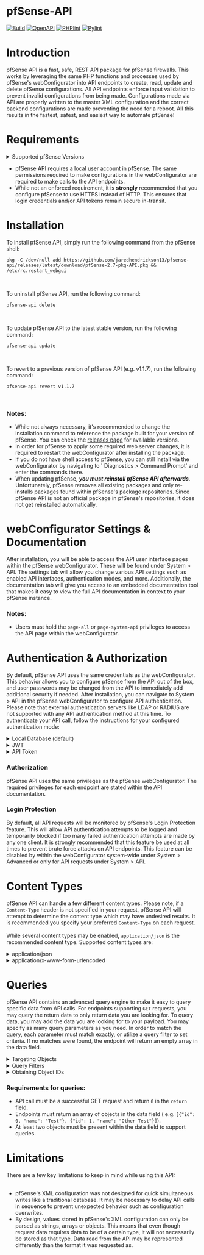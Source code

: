 # pfSense-API

[![Build](https://github.com/jaredhendrickson13/pfsense-api/actions/workflows/build.yml/badge.svg)](https://github.com/jaredhendrickson13/pfsense-api/actions/workflows/build.yml)
[![OpenAPI](https://github.com/jaredhendrickson13/pfsense-api/actions/workflows/openapi.yml/badge.svg)](https://github.com/jaredhendrickson13/pfsense-api/actions/workflows/openapi.yml)
[![PHPlint](https://github.com/jaredhendrickson13/pfsense-api/actions/workflows/phplint.yml/badge.svg)](https://github.com/jaredhendrickson13/pfsense-api/actions/workflows/phplint.yml)
[![Pylint](https://github.com/jaredhendrickson13/pfsense-api/actions/workflows/pylint.yml/badge.svg)](https://github.com/jaredhendrickson13/pfsense-api/actions/workflows/pylint.yml)

# Introduction

pfSense API is a fast, safe, REST API package for pfSense firewalls. This works by leveraging the same PHP functions and
processes used by pfSense's webConfigurator into API endpoints to create, read, update and delete pfSense
configurations. All API endpoints enforce input validation to prevent invalid configurations from being made.
Configurations made via API are properly written to the master XML configuration and the correct backend configurations
are made preventing the need for a reboot. All this results in the fastest, safest, and easiest way to automate pfSense!

# Requirements

<details>
    <summary>Supported pfSense Versions</summary>

  - pfSense CE 2.7.0 (AMD64)
  - pfSense Plus 23.05 (AMD64)

    ---
  
</details>

- pfSense API requires a local user account in pfSense. The same permissions required to make configurations in the
  webConfigurator are required to make calls to the API endpoints.
- While not an enforced requirement, it is **strongly** recommended that you configure pfSense to use HTTPS instead of
  HTTP. This ensures that login credentials and/or API tokens remain secure in-transit.

# Installation

To install pfSense API, simply run the following command from the pfSense shell:<br>

```
pkg -C /dev/null add https://github.com/jaredhendrickson13/pfsense-api/releases/latest/download/pfSense-2.7-pkg-API.pkg && /etc/rc.restart_webgui
```

<br>

To uninstall pfSense API, run the following command:<br>

```
pfsense-api delete
```

<br>

To update pfSense API to the latest stable version, run the following command:<br>

```
pfsense-api update
```

<br>

To revert to a previous version of pfSense API (e.g. v1.1.7), run the following command:<br>

```
pfsense-api revert v1.1.7
```

<br>

### Notes:

- While not always necessary, it's recommended to change the installation command to reference the package built for your
  version of pfSense. You can check the [releases page](https://github.com/jaredhendrickson13/pfsense-api/releases)
  for available versions.
- In order for pfSense to apply some required web server changes, it is required to restart the webConfigurator after
  installing the package.
- If you do not have shell access to pfSense, you can still install via the webConfigurator by navigating to '
  Diagnostics > Command Prompt' and enter the commands there.
- When updating pfSense, **_you must reinstall pfSense API afterwards_**. Unfortunately, pfSense removes all existing
  packages and only re-installs packages found within pfSense's package repositories. Since pfSense API is not an
  official package in pfSense's repositories, it does not get reinstalled automatically.


# webConfigurator Settings & Documentation

After installation, you will be able to access the API user interface pages within the pfSense webConfigurator. These
will be found under System > API. The settings tab will allow you change various API settings such as enabled API
interfaces, authentication modes, and more. Additionally, the documentation tab will give you access to an embedded
documentation tool that makes it easy to view the full API documentation in context to your pfSense instance.

### Notes:

- Users must hold the `page-all` or `page-system-api` privileges to access the API page within the webConfigurator.

# Authentication & Authorization

By default, pfSense API uses the same credentials as the webConfigurator. This behavior allows you to configure pfSense
from the API out of the box, and user passwords may be changed from the API to immediately add additional security if
needed. After installation, you can navigate to System > API in the pfSense webConfigurator to configure API
authentication. Please note that external authentication servers like LDAP or RADIUS are not supported with any API
authentication method at this time. To authenticate your API call, follow the instructions for your configured
authentication mode:

<details>
    <summary>Local Database (default)</summary>

Uses the same credentials as the pfSense webConfigurator. To authenticate API calls, pass in your username and password
using basic authentication. For example:<br><br>
`curl -u admin:pfsense https://pfsense.example.com/api/v1/firewall/rule`
<br><br>

</details>

<details>
    <summary>JWT</summary>

Requires a bearer token to be included in the `Authorization` header of your request. These are time-based tokens that
will expire after the configured amount of time. To configure the JWT expiration, navigate to System > API within the
webConfigurator and ensure the the Authentication Mode is set to JWT. Then you should have the option to configure the
JWT Expiration value. Alternatively, you can use the /api/v1/system/api endpoint to update the `jwt_exp` value. To
receive a JWT, you must make a POST request to the /api/v1/access_token endpoint. This endpoint will always require the
use of the Local Database authentication type to receive the JWT. <br><br>For example:<br>

```
curl -u admin:pfsense -X POST https://pfsense.example.com/api/v1/access_token
```

<br><br>
Once you have your JWT, you can authenticate your API calls by adding it to the request's authorization
header. For example:<br>

```
curl -H "Authorization: Bearer xxxxx.xxxxxx.xxxxxx" -X GET https://pfsense.example.com/api/v1/system/arp
```

</details>

<details>
    <summary>API Token</summary>

Uses standalone tokens generated via API or webConfigurator. These are better suited to distribute to systems as they are
revocable and will only allow API authentication; not webConfigurator or SSH authentication (like the local database
credentials). To generate or revoke credentials, navigate to System > API within the webConfigurator and ensure the
Authentication Mode is set to API token. Then you should have the options to configure API Token generation, generate
new tokens, and revoke existing tokens. After generating a new API token, the actual token will display at the top of
the page on the success banner. This token will only be displayed once so ensure it is stored somewhere safe.
Alternatively, you can generate new API tokens using the /api/v1/access_token endpoint. This endpoint will always
require the use of the Local Database authentication type to receive the API token.<br><br>

Once you have your API token, you may authenticate your API call by specifying your client-id and client-token within
an `Authorization` header, these values must be separated by a space. For example:<br>

```
curl -H "Authorization: CLIENT_ID_HERE CLIENT_TOKEN_HERE" -X GET https://pfsense.example.com/api/v1/system/arp
```

<br>

</details>

### Authorization

pfSense API uses the same privileges as the pfSense webConfigurator. The required privileges for each endpoint are
stated within the API documentation.

### Login Protection

By default, all API requests will be monitored by pfSense's Login Protection feature. This will allow API
authentication attempts to be logged and temporarily blocked if too many failed authentication attempts are made by 
any one client. It is strongly recommended that this feature be used at all times to prevent brute force attacks on 
API endpoints. This feature can be disabled by within the webConfigurator system-wide under System > Advanced or 
only for API requests under System > API.

# Content Types

pfSense API can handle a few different content types. Please note, if a `Content-Type` header is not specified in your
request, pfSense API will attempt to determine the content type which may have undesired results. It is recommended you
specify your preferred `Content-Type` on each request.<br><br>
While several content types may be enabled, `application/json` is the recommended content type. Supported content types
are:

<details>
    <summary>application/json</summary>

Parses the request body as a JSON formatted string. This is the recommended content type.<br><br>
Example:<br><br>

```
curl -u admin:pfsense -H "Content-Type: application/json" -d '{"service": "sshd"}' -X POST https://pfsense.example.com/api/v1/services/restart
```

</details>

<details>
    <summary>application/x-www-form-urlencoded</summary>

Parses the request body as URL encoded parameters.<br><br>
Example:<br><br>

``` 
curl -u admin:pfsense -H "Content-Type: application/x-www-form-urlencoded" -X DELETE "https://pfsense.example.com/api/v1/firewall/alias?id=EXAMPLE_ALIAS"
```

<br><br>_Note: this content type only has the ability to pass values of string, integer, or boolean data types. Complex data
types like arrays and objects cannot be parsed by the API when using this content type. It is recommended to only
use this content type when making GET or DELETE requests._

</details>

# Queries

pfSense API contains an advanced query engine to make it easy to query specific data from API calls. For endpoints
supporting `GET` requests, you may query the return data to only return data you are looking for. To query data, you may
add the data you are looking for to your payload. You may specify as many query parameters as you need. In order to
match the query, each parameter must match exactly, or utilize a query filter to set criteria. If no matches were found,
the endpoint will return an empty array in the data field.
<details>
    <summary>Targeting Objects</summary>

You may find yourself only needing to read objects with specific values set. For example, say an API endpoint normally
returns this response without a query:<br><br>

```json
{
  "status": "ok",
  "code": 200,
  "return": 0,
  "message": "Success",
  "data": [
    {
      "id": 0,
      "name": "Test",
      "type": "type1",
      "extra": {
        "tag": 0
      }
    },
    {
      "id": 1,
      "name": "Other Test",
      "type": "type2",
      "extra": {
        "tag": 100
      }
    },
    {
      "id": 2,
      "name": "Another Test",
      "type": "type1",
      "extra": {
        "tag": 200
      }
    }
  ]
}

```

If you want the endpoint to only return the objects that have their `type` value set to `type1` you could
add `{"type": "type1"}` to your payload. This returns:<br><br>

```json
{
  "status": "ok",
  "code": 200,
  "return": 0,
  "message": "Success",
  "data": [
    {
      "id": 0,
      "name": "Test",
      "type": "type1",
      "extra": {
        "tag": 0
      }
    },
    {
      "id": 2,
      "name": "Another Test",
      "type": "type1",
      "extra": {
        "tag": 200
      }
    }
  ]
}

```

Additionally, if you need to target values that are nested within an array, you can add `{"extra__tag": 100}` to
recursively target the `tag` value within the `extra` array. Note the double underscore separating the parent and child
keys. This returns:<br><br>

```json
{
  "status": "ok",
  "code": 200,
  "return": 0,
  "message": "Success",
  "data": [
    {
      "id": 1,
      "name": "Other Test",
      "type": "type2",
      "extra": {
        "tag": 100
      }
    }
  ]
}

```

</details>

<details>
    <summary>Query Filters</summary>

Query filters allow you to apply logic to the objects you target. This makes it easy to target data that meets specific
criteria:<br><br>

### Starts With

The `startswith` filter allows you to target objects whose values start with a specific substring. This will work on
both string and integer data types. Below is an example response without any queries:<br><br>

```json
{
  "status": "ok",
  "code": 200,
  "return": 0,
  "message": "Success",
  "data": [
    {
      "id": 0,
      "name": "Test",
      "type": "type1",
      "extra": {
        "tag": 0
      }
    },
    {
      "id": 1,
      "name": "Other Test",
      "type": "type2",
      "extra": {
        "tag": 100
      }
    },
    {
      "id": 2,
      "name": "Another Test",
      "type": "type1",
      "extra": {
        "tag": 200
      }
    }
  ]
}

```

If you wanted to target objects whose names started with `Other`, you could use the
payload `{"name__startswith": "Other"}`. This returns:<br><br>

```json
{
  "status": "ok",
  "code": 200,
  "return": 0,
  "message": "Success",
  "data": [
    {
      "id": 1,
      "name": "Other Test",
      "type": "type2",
      "extra": {
        "tag": 100
      }
    }
  ]
}

```

### Ends With

The `endswith` filter allows you to target objects whose values end with a specific substring. This will work on both
string and integer data types. Below is an example response without any queries:<br><br>

```json
{
  "status": "ok",
  "code": 200,
  "return": 0,
  "message": "Success",
  "data": [
    {
      "id": 0,
      "name": "Test",
      "type": "type1",
      "extra": {
        "tag": 0
      }
    },
    {
      "id": 1,
      "name": "Other Test",
      "type": "type2",
      "extra": {
        "tag": 100
      }
    },
    {
      "id": 2,
      "name": "Another Test",
      "type": "type1",
      "extra": {
        "tag": 200
      }
    }
  ]
}

```

If you wanted to target objects whose names ended with `er Test`, you could use the
payload `{"name__endswith" "er Test"}`. This returns:<br><br>

```json
{
  "status": "ok",
  "code": 200,
  "return": 0,
  "message": "Success",
  "data": [
    {
      "id": 1,
      "name": "Other Test",
      "type": "type2",
      "extra": {
        "tag": 100
      }
    },
    {
      "id": 2,
      "name": "Another Test",
      "type": "type1",
      "extra": {
        "tag": 200
      }
    }
  ]
}

```

### Contains

The `contains` filter allows you to target objects whose values contain a specific substring. This will work on both
string and integer data types. Below is an example response without any queries:<br><br>

```json
{
  "status": "ok",
  "code": 200,
  "return": 0,
  "message": "Success",
  "data": [
    {
      "id": 0,
      "name": "Test",
      "type": "type1",
      "extra": {
        "tag": 0
      }
    },
    {
      "id": 1,
      "name": "Other Test",
      "type": "type2",
      "extra": {
        "tag": 100
      }
    },
    {
      "id": 2,
      "name": "Another Test",
      "type": "type1",
      "extra": {
        "tag": 200
      }
    }
  ]
}

```

If you wanted to target objects whose names contain `ther`, you could use the payload `{"name__contains": "ther"}`. This
returns:<br><br>

```json
{
  "status": "ok",
  "code": 200,
  "return": 0,
  "message": "Success",
  "data": [
    {
      "id": 1,
      "name": "Other Test",
      "type": "type2",
      "extra": {
        "tag": 100
      }
    },
    {
      "id": 2,
      "name": "Another Test",
      "type": "type1",
      "extra": {
        "tag": 200
      }
    }
  ]
}

```

### Less Than

The `lt` filter allows you to target objects whose values are less than a specific number. This will work on both
numeric strings and integer data types. Below is an example response without any queries:<br><br>

```json
{
  "status": "ok",
  "code": 200,
  "return": 0,
  "message": "Success",
  "data": [
    {
      "id": 0,
      "name": "Test",
      "type": "type1",
      "extra": {
        "tag": 0
      }
    },
    {
      "id": 1,
      "name": "Other Test",
      "type": "type2",
      "extra": {
        "tag": 100
      }
    },
    {
      "id": 2,
      "name": "Another Test",
      "type": "type1",
      "extra": {
        "tag": 200
      }
    }
  ]
} 
```

If you wanted to target objects whose tag is less than `100`, you could use the payload `{"extra__tag__lt": 100}`. This
returns:<br><br>

```json
{
  "status": "ok",
  "code": 200,
  "return": 0,
  "message": "Success",
  "data": [
    {
      "id": 0,
      "name": "Test",
      "type": "type1",
      "extra": {
        "tag": 0
      }
    }
  ]
}

```

### Less Than or Equal To

The `lte` filter allows you to target objects whose values are less than or equal to a specific number. This will work
on both numeric strings and integer data types. Below is an example response without any queries:<br><br>

```json
{
  "status": "ok",
  "code": 200,
  "return": 0,
  "message": "Success",
  "data": [
    {
      "id": 0,
      "name": "Test",
      "type": "type1",
      "extra": {
        "tag": 0
      }
    },
    {
      "id": 1,
      "name": "Other Test",
      "type": "type2",
      "extra": {
        "tag": 100
      }
    },
    {
      "id": 2,
      "name": "Another Test",
      "type": "type1",
      "extra": {
        "tag": 200
      }
    }
  ]
}

```

If you wanted to target objects whose tag is less than or equal to `100`, you could use the
payload `{"extra__tag__lte": 100}`. This returns:<br><br>

```json
{
  "status": "ok",
  "code": 200,
  "return": 0,
  "message": "Success",
  "data": [
    {
      "id": 0,
      "name": "Test",
      "type": "type1",
      "extra": {
        "tag": 0
      }
    },
    {
      "id": 1,
      "name": "Other Test",
      "type": "type2",
      "extra": {
        "tag": 100
      }
    }
  ]
}

```

### Greater Than 

The `gt` filter allows you to target objects whose values are greater than a specific number. This will work on both numeric strings and integer data types. Below is an example response without any queries:<br><br>

```json
{
  "status": "ok",
  "code": 200,
  "return": 0,
  "message": "Success",
  "data": [
    {
      "id": 0,
      "name": "Test",
      "type": "type1",
      "extra": {
        "tag": 0
      }
    },
    {
      "id": 1,
      "name": "Other Test",
      "type": "type2",
      "extra": {
        "tag": 100
      }
    },
    {
      "id": 2,
      "name": "Another Test",
      "type": "type1",
      "extra": {
        "tag": 200
      }
    }
  ]
}

```

If you wanted to target objects whose tag is greater than `100`, you could use the payload `{"extra__tag__gt": 100}`.
This returns:<br><br>

```json
{
  "status": "ok",
  "code": 200,
  "return": 0,
  "message": "Success",
  "data": [
    {
      "id": 2,
      "name": "Another Test",
      "type": "type1",
      "extra": {
        "tag": 200
      }
    }
  ]
}

```

### Greater Than or Equal To

The `lte` filter allows you to target objects whose values are greater than or equal to a specific number. This will
work on both numeric strings and integer data types. Below is an example response without any queries:<br><br>

```json
{
  "status": "ok",
  "code": 200,
  "return": 0,
  "message": "Success",
  "data": [
    {
      "id": 0,
      "name": "Test",
      "type": "type1",
      "extra": {
        "tag": 0
      }
    },
    {
      "id": 1,
      "name": "Other Test",
      "type": "type2",
      "extra": {
        "tag": 100
      }
    },
    {
      "id": 2,
      "name": "Another Test",
      "type": "type1",
      "extra": {
        "tag": 200
      }
    }
  ]
}

```

If you wanted to target objects whose tag is greater than or equal to `100`, you could use the
payload `{"extra__tag__gte": 100}`. This returns:<br><br>

```json
{
  "status": "ok",
  "code": 200,
  "return": 0,
  "message": "Success",
  "data": [
    {
      "id": 1,
      "name": "Other Test",
      "type": "type2",
      "extra": {
        "tag": 100
      }
    },
    {
      "id": 2,
      "name": "Another Test",
      "type": "type1",
      "extra": {
        "tag": 200
      }
    }
  ]
}

```

</details>

<details>
  <summary>Obtaining Object IDs</summary>

You may notice some API endpoints require an object `id` to update or delete objects. These IDs are not stored values,
rather pfSense uses the object's array index value to locate and identify objects. Unless specified otherwise, API
endpoints will use the same array index value (as returned in the `data` response field) to locate objects when updating
or deleting. Some important items to note about these IDs:<br><br>

- pfSense starts arrays with an index of 0. If you use a loop counter to determine the ID of a specific object, you must
  start that counter at 0.
- These IDs are dynamic. For example, if you have 3 static route objects stored (IDs `0`, `1`, and `2`) and you _delete_
  the object with ID `1`, pfSense will resort the array so the object with ID `2` will now have an ID of `1`.
- API queries will retain the object's ID in the response. In the event that the `data` response field is no longer a
  sequential array due to the query, the `data` field will be represented as an associative array with the array items`
  key being the objects ID.

</details>

### Requirements for queries:

- API call must be a successful GET request and return `0` in the `return` field.
- Endpoints must return an array of objects in the data field (
  e.g. `[{"id": 0, "name": "Test"}, {"id": 1, "name": "Other Test"}]`).
- At least two objects must be present within the data field to support queries.

# Limitations

There are a few key limitations to keep in mind while using this API:<br><br>

- pfSense's XML configuration was not designed for quick simultaneous writes like a traditional database. It may be
  necessary to delay API calls in sequence to prevent unexpected behavior such as configuration overwrites.
- By design, values stored in pfSense's XML configuration can only be parsed as strings, arrays or objects. This means
  that even though request data requires data to be of a certain type, it will not necessarily be stored as that type.
  Data read from the API may be represented differently than the format it was requested as.
